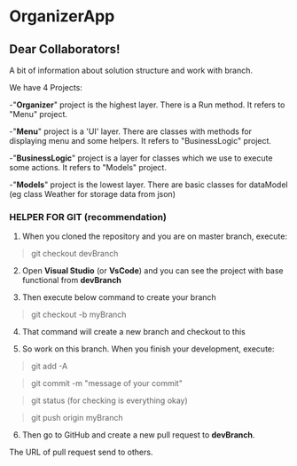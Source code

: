 # OrganizerApp


## Dear Collaborators!

A bit of information about solution structure and work with branch.

We have 4 Projects:

-"**Organizer**" project is the highest layer. There is a Run method. It refers to "Menu" project.

-"**Menu**" project is a 'UI' layer. There are classes with methods for displaying menu and some helpers. It refers to "BusinessLogic" project.

-"**BusinessLogic**" project is a layer for classes which we use to execute some actions. It refers to "Models" project.

-"**Models**" project is the lowest layer. There are basic classes for dataModel (eg class Weather for storage data from json)


### HELPER FOR GIT (recommendation)

1. When you cloned the repository and you are on master branch, execute:

> git checkout devBranch

2. Open **Visual Studio** (or **VsCode**) and you can see the project with base functional from **devBranch**

3. Then execute below command to create your branch

> git checkout -b myBranch

4. That command will create a new branch and checkout to this

5. So work on this branch. When you finish your development, execute:

> git add -A

> git commit -m "message of your commit"

> git status (for checking is everything okay)

> git push origin myBranch

6. Then go to GitHub and create a new pull request to **devBranch**. 

The URL of pull request send to others.



